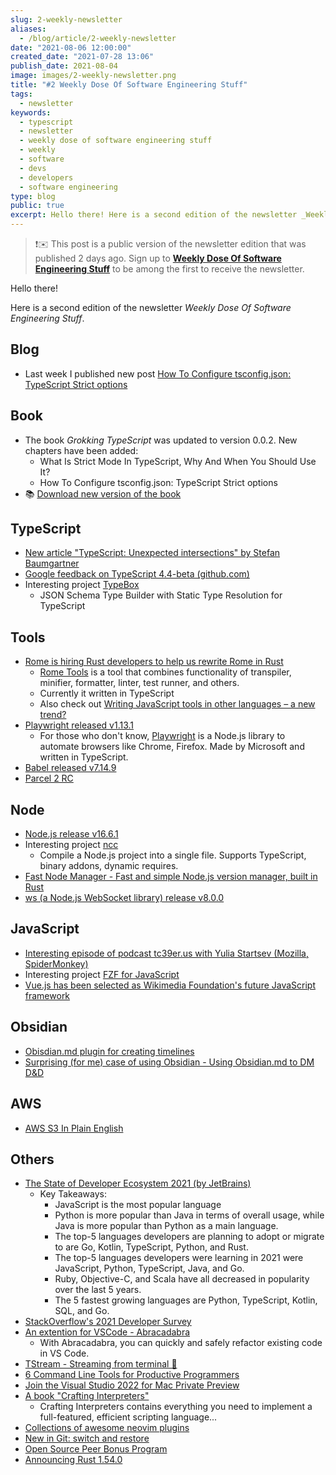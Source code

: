 ```yaml
---
slug: 2-weekly-newsletter
aliases:
  - /blog/article/2-weekly-newsletter
date: "2021-08-06 12:00:00"
created_date: "2021-07-28 13:06"
publish_date: 2021-08-04
image: images/2-weekly-newsletter.png
title: "#2 Weekly Dose Of Software Engineering Stuff"
tags:
  - newsletter
keywords:
  - typescript
  - newsletter
  - weekly dose of software engineering stuff
  - weekly
  - software
  - devs
  - developers
  - software engineering
type: blog
public: true
excerpt: Hello there! Here is a second edition of the newsletter _Weekly Dose Of Software Engineering Stuff_.
---
```



 > 
 > ❗️✉️ This post is a public version of the newsletter edition that was published 2 days ago. Sign up to [**Weekly Dose Of Software Engineering Stuff**](https://byte.ski/newsletter) to be among the first to receive the newsletter.

Hello there!

Here is a second edition of the newsletter *Weekly Dose Of Software Engineering Stuff*.

## Blog

* Last week I published new post [How To Configure tsconfig.json: TypeScript Strict options](https://byte.ski/blog/article/how-to-configure-tsconfigjson-typescript-strict-options)

## Book

* The book *Grokking TypeScript* was updated to version 0.0.2. New chapters have been added:
  * What Is Strict Mode In TypeScript, Why And When You Should Use It?
  * How To Configure tsconfig.json: TypeScript Strict options
* 📚 [Download new version of the book](https://www.dropbox.com/s/asnlmqzqwn1nqio/grokking-typescript-v002.pdf?dl=0)

## TypeScript

* [New article "TypeScript: Unexpected intersections" by Stefan Baumgartner](https://fettblog.eu/typescript-unexpected-intersections/)
* [Google feedback on TypeScript 4.4-beta (github.com)](https://github.com/microsoft/TypeScript/issues/45047)
* Interesting project [TypeBox](https://github.com/sinclairzx81/typebox)
  * JSON Schema Type Builder with Static Type Resolution for TypeScript

## Tools

* [Rome is hiring Rust developers to help us rewrite Rome in Rust](https://twitter.com/rometools/status/1422616144763097091)
  * [Rome Tools](https://rome.tools) is a tool that combines functionality of transpiler, minifier, formatter, linter, test runner, and others.
  * Currently it written in TypeScript
  * Also check out [Writing JavaScript tools in other languages – a new trend?](https://2ality.com/2020/10/js-plus-other-languages.html)
* [Playwright released v1.13.1](https://github.com/microsoft/playwright/releases/tag/v1.13.1)
  * For those who don't know, [Playwright](https://playwright.dev/) is a Node.js library to automate browsers like Chrome, Firefox. Made by Microsoft and written in TypeScript.
* [Babel released v7.14.9](https://github.com/babel/babel/releases/tag/v7.14.9)
* [Parcel 2 RC](https://v2.parceljs.org/blog/rc0/)

## Node

* [Node.js release v16.6.1](https://github.com/nodejs/node/releases/tag/v16.6.1)
* Interesting project [ncc](https://github.com/vercel/ncc)
  * Compile a Node.js project into a single file. Supports TypeScript, binary addons, dynamic requires.
* [Fast Node Manager - Fast and simple Node.js version manager, built in Rust](https://github.com/Schniz/fnm)
* [ws (a Node.js WebSocket library) release v8.0.0](https://github.com/websockets/ws/releases/tag/8.0.0)

## JavaScript

* [Interesting episode of podcast tc39er.us with Yulia Startsev (Mozilla, SpiderMonkey)](https://tc39er.us/posts/episode-15-yulia-startsev/)
* Interesting project [FZF for JavaScript](https://github.com/ajitid/fzf-for-js)
* [Vue.js has been selected as Wikimedia Foundation's future JavaScript framework](https://lists.wikimedia.org/hyperkitty/list/wikitech-l@lists.wikimedia.org/thread/SOZREBYR36PUNFZXMIUBVAIOQI4N7PDU/)

## Obsidian

* [Obisdian.md plugin for creating timelines](https://github.com/George-debug/obsidian-timeline)
* [Surprising (for me) case of using Obsidian - Using Obsidian.md to DM D&D](https://www.youtube.com/watch?v=tdDFlSJtUIU)

## AWS

* [AWS S3 In Plain English](https://expeditedsecurity.com/aws-in-plain-english/s3/)

## Others

* [The State of Developer Ecosystem 2021 (by JetBrains)](https://www.jetbrains.com/lp/devecosystem-2021/)
  * Key Takeaways:
    * JavaScript is the most popular language
    * Python is more popular than Java in terms of overall usage, while Java is more popular than Python as a main language.
    * The top-5 languages developers are planning to adopt or migrate to are Go, Kotlin, TypeScript, Python, and Rust.
    * The top-5 languages developers were learning in 2021 were JavaScript, Python, TypeScript, Java, and Go.
    * Ruby, Objective-C, and Scala have all decreased in popularity over the last 5 years.
    * The 5 fastest growing languages are Python, TypeScript, Kotlin, SQL, and Go.
* [StackOverflow's 2021 Developer Survey](https://insights.stackoverflow.com/survey/2021)
* [An extention for VSCode - Abracadabra](https://marketplace.visualstudio.com/items?itemName=nicoespeon.abracadabra#abracadabra)
  * With Abracadabra, you can quickly and safely refactor existing code in VS Code.
* [TStream - Streaming from terminal 🤯 ](https://github.com/qnkhuat/tstream)
* [6 Command Line Tools for Productive Programmers](https://earthly.dev/blog/command-line-tools/)
* [Join the Visual Studio 2022 for Mac Private Preview](https://devblogs.microsoft.com/visualstudio/join-the-visual-studio-2022-for-mac-private-preview/)
* [A book "Crafting Interpreters"](http://craftinginterpreters.com/)
  * Crafting Interpreters contains everything you need to implement a full-featured, efficient scripting language...
* [Collections of awesome neovim plugins](https://github.com/rockerBOO/awesome-neovim)
* [New in Git: switch and restore](https://www.banterly.net/2021/07/31/new-in-git-switch-and-restore/)
* [Open Source Peer Bonus Program](https://opensource.google/docs/growing/peer-bonus/)
* [Announcing Rust 1.54.0](https://blog.rust-lang.org/2021/07/29/Rust-1.54.0.html)

